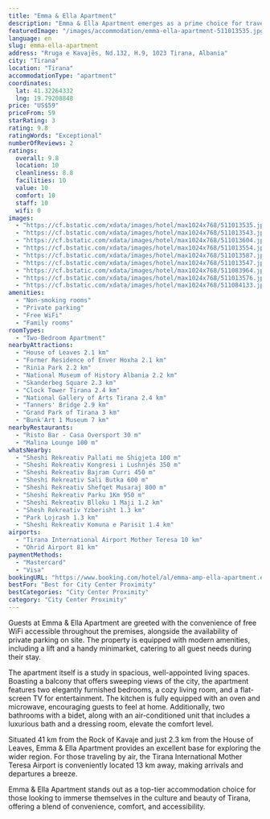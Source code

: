 ```yaml
---
title: "Emma & Ella Apartment"
description: "Emma & Ella Apartment emerges as a prime choice for travelers seeking comfort and convenience in the heart of Tirana."
featuredImage: "/images/accommodation/emma-ella-apartment-511013535.jpg"
language: en
slug: emma-ella-apartment
address: "Rruga e Kavajës, Nd.132, H.9, 1023 Tirana, Albania"
city: "Tirana"
location: "Tirana"
accommodationType: "apartment"
coordinates:
  lat: 41.32264332
  lng: 19.79208848
price: "US$59"
priceFrom: 59
starRating: 3
rating: 9.8
ratingWords: "Exceptional"
numberOfReviews: 2
ratings:
  overall: 9.8
  location: 10
  cleanliness: 8.8
  facilities: 10
  value: 10
  comfort: 10
  staff: 10
  wifi: 0
images:
  - "https://cf.bstatic.com/xdata/images/hotel/max1024x768/511013535.jpg?k=80ddf0ad89bdc55112f52373e377b7b9b5f1339a14d133db7474dfa7ee0eb81f&o=&hp=1"
  - "https://cf.bstatic.com/xdata/images/hotel/max1024x768/511013543.jpg?k=39a4c28640f776601d638d40e944d6af037e401f412f1ed490b5b77ed69ad2e0&o=&hp=1"
  - "https://cf.bstatic.com/xdata/images/hotel/max1024x768/511013604.jpg?k=263ea42bb51a81691cd8a0ba0be8af7878fbb3f4a4f5a46ce162fee3d6c805ec&o=&hp=1"
  - "https://cf.bstatic.com/xdata/images/hotel/max1024x768/511013554.jpg?k=ed771b22e545ae9291a7e11ba2242e608f97ae7ad5e95ca087c1f3c8334de5d5&o=&hp=1"
  - "https://cf.bstatic.com/xdata/images/hotel/max1024x768/511013587.jpg?k=d382710a86b4cbafa93143c2197bc12f500469418a403e748d45917192f8f000&o=&hp=1"
  - "https://cf.bstatic.com/xdata/images/hotel/max1024x768/511013547.jpg?k=356e0e56cff5796c8d7329acb9209eb4c095a0caa093400e4784e87a521c6b43&o=&hp=1"
  - "https://cf.bstatic.com/xdata/images/hotel/max1024x768/511083964.jpg?k=f8c633005f2e52abc463b3128e8518d0eec98f9dcfe64e67f8ffee8b344382c9&o=&hp=1"
  - "https://cf.bstatic.com/xdata/images/hotel/max1024x768/511013576.jpg?k=914d6d6c65e2a0d8c4b85b0cf3797db67d1fa8cef1883787b3dcbba1833e5223&o=&hp=1"
  - "https://cf.bstatic.com/xdata/images/hotel/max1024x768/511084133.jpg?k=feb928b580a6ec3d045329d86b91935d34242f2c64fca8e71aa3b60dc6129759&o=&hp=1"
amenities:
  - "Non-smoking rooms"
  - "Private parking"
  - "Free WiFi"
  - "Family rooms"
roomTypes:
  - "Two-Bedroom Apartment"
nearbyAttractions:
  - "House of Leaves 2.1 km"
  - "Former Residence of Enver Hoxha 2.1 km"
  - "Rinia Park 2.2 km"
  - "National Museum of History Albania 2.2 km"
  - "Skanderbeg Square 2.3 km"
  - "Clock Tower Tirana 2.4 km"
  - "National Gallery of Arts Tirana 2.4 km"
  - "Tanners' Bridge 2.9 km"
  - "Grand Park of Tirana 3 km"
  - "Bunk'Art 1 Museum 7 km"
nearbyRestaurants:
  - "Risto Bar - Casa Oversport 30 m"
  - "Malina Lounge 100 m"
whatsNearby:
  - "Sheshi Rekreativ Pallati me Shigjeta 100 m"
  - "Sheshi Rekreativ Kongresi i Lushnjës 350 m"
  - "Sheshi Rekreativ Bajram Curri 450 m"
  - "Sheshi Rekreativ Sali Butka 600 m"
  - "Sheshi Rekreativ Shefqet Musaraj 800 m"
  - "Sheshi Rekreativ Parku 1Km 950 m"
  - "Sheshi Rekreativ Blloku 1 Maji 1.2 km"
  - "Shesh Rekreativ Yzberisht 1.3 km"
  - "Park Lojrash 1.3 km"
  - "Sheshi Rekreativ Komuna e Parisit 1.4 km"
airports:
  - "Tirana International Airport Mother Teresa 10 km"
  - "Ohrid Airport 81 km"
paymentMethods:
  - "Mastercard"
  - "Visa"
bookingURL: "https://www.booking.com/hotel/al/emma-amp-ella-apartment.en-gb.html?aid=8035640"
bestFor: "Best for City Center Proximity"
bestCategories: "City Center Proximity"
category: "City Center Proximity"
---
```


Guests at Emma & Ella Apartment are greeted with the convenience of free WiFi accessible throughout the premises, alongside the availability of private parking on site. The property is equipped with modern amenities, including a lift and a handy minimarket, catering to all guest needs during their stay.

The apartment itself is a study in spacious, well-appointed living spaces. Boasting a balcony that offers sweeping views of the city, the apartment features two elegantly furnished bedrooms, a cozy living room, and a flat-screen TV for entertainment. The kitchen is fully equipped with an oven and microwave, encouraging guests to feel at home. Additionally, two bathrooms with a bidet, along with an air-conditioned unit that includes a luxurious bath and a dressing room, elevate the comfort level.

Situated 41 km from the Rock of Kavaje and just 2.3 km from the House of Leaves, Emma & Ella Apartment provides an excellent base for exploring the wider region. For those traveling by air, the Tirana International Mother Teresa Airport is conveniently located 13 km away, making arrivals and departures a breeze.

Emma & Ella Apartment stands out as a top-tier accommodation choice for those looking to immerse themselves in the culture and beauty of Tirana, offering a blend of convenience, comfort, and accessibility.
